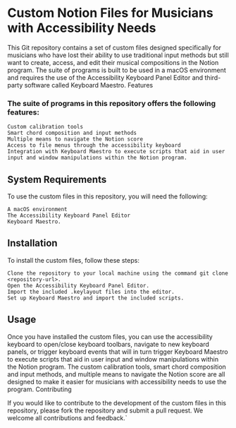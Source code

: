 
# Custom Notion Files for Musicians with Accessibility Needs 

This Git repository contains a set of custom files designed specifically for musicians who have lost their ability to use traditional input methods but still want to create, access, and edit their musical compositions in the Notion program. The suite of programs is built to be used in a macOS environment and requires the use of the Accessibility Keyboard Panel Editor and third-party software called Keyboard Maestro.
Features

### The suite of programs in this repository offers the following features:

    Custom calibration tools
    Smart chord composition and input methods
    Multiple means to navigate the Notion score
    Access to file menus through the accessibility keyboard
    Integration with Keyboard Maestro to execute scripts that aid in user input and window manipulations within the Notion program.

## System Requirements

To use the custom files in this repository, you will need the following:

    A macOS environment
    The Accessibility Keyboard Panel Editor
    Keyboard Maestro.

## Installation

To install the custom files, follow these steps:

    Clone the repository to your local machine using the command git clone <repository-url>.
    Open the Accessibility Keyboard Panel Editor.
    Import the included .keylayout files into the editor.
    Set up Keyboard Maestro and import the included scripts.

## Usage

Once you have installed the custom files, you can use the accessibility keyboard to open/close keyboard toolbars, navigate to new keyboard panels, or trigger keyboard events that will in turn trigger Keyboard Maestro to execute scripts that aid in user input and window manipulations within the Notion program. The custom calibration tools, smart chord composition and input methods, and multiple means to navigate the Notion score are all designed to make it easier for musicians with accessibility needs to use the program.
Contributing

If you would like to contribute to the development of the custom files in this repository, please fork the repository and submit a pull request. We welcome all contributions and feedback.`
